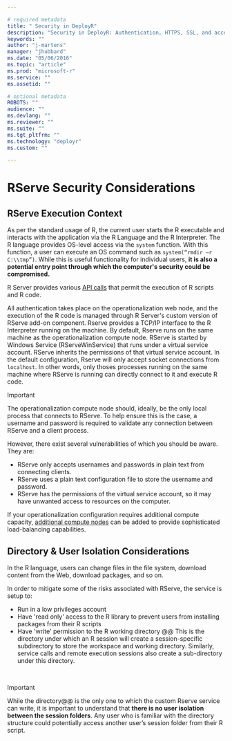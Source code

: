 ```yaml
---

# required metadata
title: " Security in DeployR"
description: "Security in DeployR: Authentication, HTTPS, SSL, and access controls for server, Project file and Repository File, and more."
keywords: ""
author: "j-martens"
manager: "jhubbard"
ms.date: "05/06/2016"
ms.topic: "article"
ms.prod: "microsoft-r"
ms.service: ""
ms.assetid: ""

# optional metadata
ROBOTS: ""
audience: ""
ms.devlang: ""
ms.reviewer: ""
ms.suite: ""
ms.tgt_pltfrm: ""
ms.technology: "deployr"
ms.custom: ""

---
```


# RServe Security Considerations


## RServe Execution Context

As per the standard usage of R, the current user starts the R executable and interacts with the application via the R Language and the R Interpreter. The R language provides OS-level access via the `system` function. With this function, a user can execute an OS command such as `system(“rmdir –r C:\\tmp”)`. While this is useful functionality for individual users, **it is also a potential entry point through which the computer's security could be compromised.**

R Server provides various [API calls](api.md) that permit the execution of R scripts and R code. 

All authentication takes place on the operationalization web node, and the execution of the R code is managed through R Server's custom version of RServe add-on component. Rserve provides a TCP/IP interface to the R Interpreter running on the machine. By default, Rserve runs on the same machine as the operationalization compute node. RServe is started by Windows Service (RServeWinService) that runs under a virtual service account. RServe inherits the permissions of that virtual service account. In the default configuration, Rserve will only accept socket connections from `localhost`. In other words, only thoses processes running on the same machine where RServe is running can directly connect to it and execute R code.

>[!Important]
>The operationalization compute node should, ideally, be the only local process that connects to RServe. To help ensure this is the case, a username and password is required to validate any connection between RServe and a client process. 
>
>However, there exist several vulnerabilities of which you should be aware. They are:
>
>-   RServe only accepts usernames and passwords in plain text from connecting clients.
>-   RServe uses a plain text configuration file to store the username and password.
>-   RServe has the permissions of the virtual service account, so it may have unwanted access to resources on the computer.

If your operationalization configuration requires additional compute capacity, [additional compute nodes](configuration-initial.md#add-compute-nodes) can be added to provide sophisticated load-balancing capabilities. 

## Directory & User Isolation Considerations

In the R language, users can change files in the file system, download content from the Web, download packages, and so on. 

In order to mitigate some of the risks associated with RServe, the service is setup to:
+ Run in a low privileges account
+ Have 'read only' access to the R library to prevent users from installing packages from their R scripts
+ Have 'write' permission to the R working directory @@ This is the directory under which an R session will create a session-specific subdirectory to store the workspace and working directory. Similarly, service calls and remote execution sessions also create a sub-directory under this directory. 

<br> 

>[!Important]
>While the directory@@ is the only one to which the custom Rserve service can write, it is important to understand that **there is no user isolation between the session folders**. Any user who is familiar with the directory structure could potentially access another user’s session folder from their R script. 